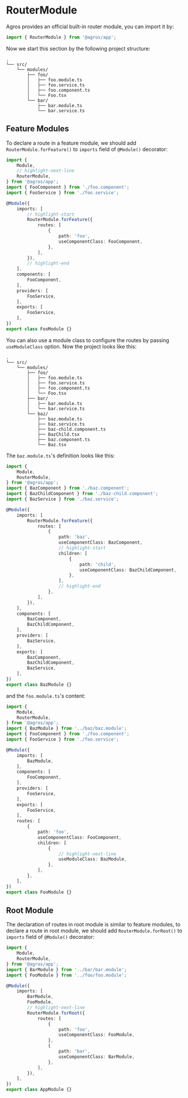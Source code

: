 # RouterModule

Agros provides an official built-in router module, you can import it by:

```ts
import { RouterModule } from '@agros/app';
```

Now we start this section by the following project structure:

```
.
└── src/
    └── modules/
        ├── foo/
        │   ├── foo.module.ts
        │   ├── foo.service.ts
        │   ├── foo.component.ts
        │   └── Foo.tsx
        └── bar/
            ├── bar.module.ts
            └── bar.service.ts
```

## Feature Modules

To declare a route in a feature module, we should add `RouterModule.forFeature()` to `imports` field of `@Module()` decorator:

```ts title=src/modules/foo/foo.module.ts
import {
    Module,
    // highlight-next-line
    RouterModule,
} from '@agros/app';
import { FooComponent } from './foo.component';
import { FooService } from './foo.service';

@Module({
    imports: [
        // highlight-start
        RouterModule.forFeature({
            routes: [
                {
                    path: 'foo',
                    useComponentClass: FooComponent,
                },
            ],
        }),
        // highlight-end
    ],
    components: [
        FooComponent,
    ],
    providers: [
        FooService,
    ],
    exports: [
        FooService,
    ],
})
export class FooModule {}
```

You can also use a module class to configure the routes by passing `useModuleClass` option. Now the project looks like this:

```
.
└── src/
    └── modules/
        ├── foo/
        │   ├── foo.module.ts
        │   ├── foo.service.ts
        │   ├── foo.component.ts
        │   └── Foo.tsx
        ├── bar/
        │   ├── bar.module.ts
        │   └── bar.service.ts
        └── baz/
            ├── baz.module.ts
            ├── baz.service.ts
            ├── baz-child.component.ts
            ├── BazChild.tsx
            ├── baz.component.ts
            └── Baz.tsx
```

The `baz.module.ts`'s definition looks like this:

```ts title=src/modules/baz/baz.module.ts
import {
    Module,
    RouterModule,
} from '@agros/app';
import { BazComponent } from './baz.component';
import { BazChildComponent } from './baz-child.component';
import { BazService } from './baz.service';

@Module({
    imports: [
        RouterModule.forFeature({
            routes: [
                {
                    path: 'baz',
                    useComponentClass: BazComponent,
                    // highlight-start
                    children: [
                        {
                            path: 'child',
                            useComponentClass: BazChildComponent,
                        },
                    ],
                    // highlight-end
                },
            ],
        }),
    ],
    components: [
        BazComponent,
        BazChildComponent,
    ],
    providers: [
        BazService,
    ],
    exports: [
        BazComponent,
        BazChildComponent,
        BazService,
    ],
})
export class BazModule {}
```

and the `foo.module.ts`'s content:

```ts title=src/modules/foo/foo.module.ts
import {
    Module,
    RouterModule,
} from '@agros/app';
import { BazModule } from '../baz/baz.module';
import { FooComponent } from './foo.component';
import { FooService } from './foo.service';

@Module({
    imports: [
        BazModule,
    ],
    components: [
        FooComponent,
    ],
    providers: [
        FooService,
    ],
    exports: [
        FooService,
    ],
    routes: [
        {
            path: 'foo',
            useComponentClass: FooComponent,
            children: [
                {
                    // highlight-next-line
                    useModuleClass: BazModule,
                },
            ],
        },
    ],
})
export class FooModule {}
```

## Root Module

The declaration of routes in root module is similar to feature modules, to declare a route in root module, we should add `RouterModule.forRoot()` to `imports` field of `@Module()` decorator:

```ts title=src/app.module.ts
import {
    Module,
    RouterModule,
} from '@agros/app';
import { BarModule } from '../bar/bar.module';
import { FooModule } from '../foo/foo.module';

@Module({
    imports: [
        BarModule,
        FooModule,
        // highlight-next-line
        RouterModule.forRoot({
            routes: [
                {
                    path: 'foo',
                    useComponentClass: FooModule,
                },
                {
                    path: 'bar',
                    useComponentClass: BarModule,
                },
            ],
        }),
    ],
})
export class AppModule {}
```
